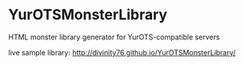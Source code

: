 # YurOTSMonsterLibrary
HTML monster library generator for YurOTS-compatible servers

live sample library: http://divinity76.github.io/YurOTSMonsterLibrary/
